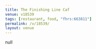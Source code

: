 ```yaml
---
title: The Finishing Line Caf
venue: v18539
tags: [restaurant, food, "fhrs:663811"]
permalink: /v/18539/
layout: venue
---
```

null